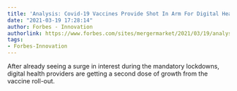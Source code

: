 ```yaml
---
title: 'Analysis: Covid-19 Vaccines Provide Shot In Arm For Digital Health'
date: "2021-03-19 17:28:14"
author: Forbes - Innovation
authorlink: https://www.forbes.com/sites/mergermarket/2021/03/19/analysis-covid-19-vaccines-provide-shot-in-arm-for-digital-health/
tags:
- Forbes-Innovation
---
```

After already seeing a surge in interest during the mandatory lockdowns, digital health providers are getting a second dose of growth from the vaccine roll-out.